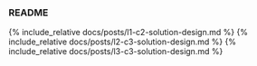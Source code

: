 ### README


{% include_relative docs/posts/l1-c2-solution-design.md %} {% include_relative docs/posts/l2-c3-solution-design.md %} {% include_relative docs/posts/l3-c3-solution-design.md %}
